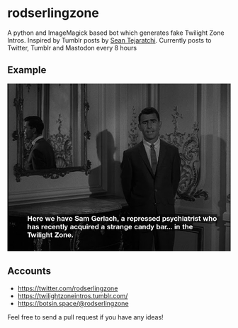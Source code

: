 # rodserlingzone
A python and ImageMagick based bot which generates fake Twilight Zone Intros. Inspired by Tumblr posts by [Sean Tejaratchi](http://liartownusa.tumblr.com/). Currently posts to Twitter, Tumblr and Mastodon every 8 hours

## Example
![Example](rodserlingzone.jpg)

## Accounts
* https://twitter.com/rodserlingzone
* https://twilightzoneintros.tumblr.com/
* https://botsin.space/@rodserlingzone

Feel free to send a pull request if you have any ideas!
